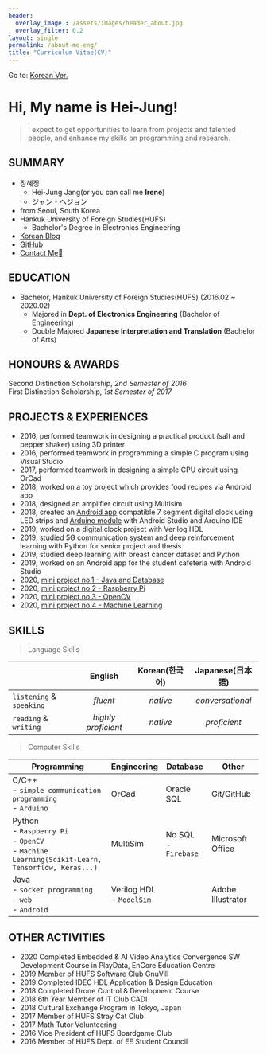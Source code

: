 ```yaml
---
header:
  overlay_image : /assets/images/header_about.jpg
  overlay_filter: 0.2
layout: single
permalink: /about-me-eng/
title: "Curriculum Vitae(CV)"
---
```


Go to: [Korean Ver.](https://hei-jung.github.io/about-me/)

# Hi, My name is Hei-Jung!

> I expect to get opportunities to learn from projects and talented people, and enhance my skills on programming and research.

## SUMMARY

- 장혜정
  - Hei-Jung Jang(or you can call me **Irene**)
  - ジャン・ヘジョン
- from Seoul, South Korea
- Hankuk University of Foreign Studies(HUFS)
  - Bachelor's Degree in Electronics Engineering
- [Korean Blog](https://blog.naver.com/wkdgpwjd007)
- [GitHub](https://github.com/hei-jung)
- [Contact Me📩](mailto:heijung.jang@hotmail.com)

## EDUCATION

- Bachelor, Hankuk University of Foreign Studies(HUFS) (2016.02 ~ 2020.02)
  - Majored in **Dept. of Electronics Engineering** (Bachelor of Engineering)
  - Double Majored **Japanese Interpretation and Translation** (Bachelor of Arts)
  
## HONOURS & AWARDS

Second Distinction Scholarship, *2nd Semester of 2016*<br>
First Distinction Scholarship, *1st Semester of 2017*
  
## PROJECTS & EXPERIENCES

- 2016, performed teamwork in designing a practical product (salt and pepper shaker) using 3D printer<br>
- 2016, performed teamwork in programming a simple C program using Visual Studio<br>
- 2017, performed teamwork in designing a simple CPU circuit using OrCad<br>
- 2018, worked on a toy project which provides food recipes via Android app<br>
- 2018, designed an amplifier circuit using Multisim<br>
- 2018, created an [Android app](https://github.com/hei-jung/LedControl) compatible 7 segment digital clock using LED strips and [Arduino module](https://github.com/hei-jung/LedControl_arduino) with Android Studio and Arduino IDE<br>
- 2019, worked on a digital clock project with Verilog HDL<br>
- 2019, studied 5G communication system and deep reinforcement learning with Python for senior project and thesis<br>
- 2019, studied deep learning with breast cancer dataset and Python<br>
- 2019, worked on an Android app for the student cafeteria with Android Studio<br>
- 2020, [mini project no.1 - Java and Database](https://github.com/hei-jung/myDbApp)
- 2020, [mini project no.2 - Raspberry Pi](https://github.com/hei-jung/catchmind_game)
- 2020, [mini project no.3 - OpenCV](https://github.com/hei-jung/MiniProject_OpenCV)
- 2020, [mini project no.4 - Machine Learning](https://github.com/hei-jung/PokeDex)

## SKILLS

> Language Skills

||English|Korean(한국어)|Japanese(日本語)|
|:---|:---:|:---:|:---:|
|`listening` & `speaking`|*fluent*|*native*|*conversational*|
|`reading` & `writing`|*highly proficient*|*native*|*proficient*|

> Computer Skills

|Programming|Engineering|Database|Other|
|---|---|---|---|
|C/C++<br>- `simple communication programming`<br>- `Arduino`|OrCad|Oracle SQL|Git/GitHub|
|Python<br>- `Raspberry Pi`<br>- `OpenCV`<br>- `Machine Learning(Scikit-Learn, Tensorflow, Keras...)`|MultiSim|No SQL<br>- `Firebase`|Microsoft Office|
|Java<br>- `socket programming`<br>- `web`<br>- `Android`|Verilog HDL<br>- `ModelSim`||Adobe Illustrator|

## OTHER ACTIVITIES

- 2020 Completed Embedded & AI Video Analytics Convergence SW Development Course in PlayData, EnCore Education Centre
- 2019 Member of HUFS Software Club GnuVill
- 2019 Completed IDEC HDL Application & Design Education
- 2018 Completed Drone Control & Development Course
- 2018 6th Year Member of IT Club CADI
- 2018 Cultural Exchange Program in Tokyo, Japan
- 2017 Member of HUFS Stray Cat Club
- 2017 Math Tutor Volunteering
- 2016 Vice President of HUFS Boardgame Club
- 2016 Member of HUFS Dept. of EE Student Council
